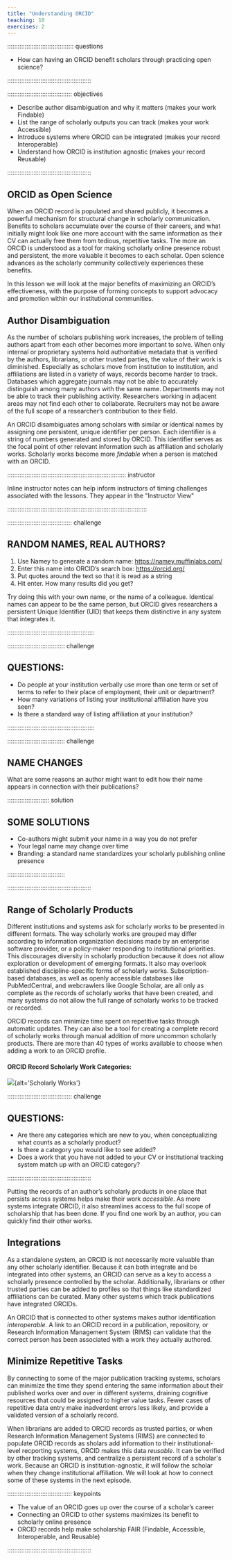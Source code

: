 ```yaml
---
title: "Understanding ORCID"
teaching: 10
exercises: 2
---
```


:::::::::::::::::::::::::::::::::::::: questions 

- How can having an ORCID benefit scholars through practicing open science?

::::::::::::::::::::::::::::::::::::::::::::::::

::::::::::::::::::::::::::::::::::::: objectives

- Describe author disambiguation and why it matters (makes your work Findable)
- List the range of scholarly outputs you can track (makes your work Accessible)
- Introduce systems where ORCID can be integrated (makes your record Interoperable)
- Understand how ORCID is institution agnostic (makes your record Reusable)

::::::::::::::::::::::::::::::::::::::::::::::::

## ORCID as Open Science

When an ORCID record is populated and shared publicly, it becomes a powerful mechanism for structural change in scholarly communication. Benefits to scholars accumulate over the course of their careers, and what initially might look like one more account with the same information as their CV can actually free them from tedious, repetitive tasks. The more an ORCID is understood as a tool for making scholarly online presence robust and persistent, the more valuable it becomes to each scholar. Open science advances as the scholarly community collectively experiences these benefits. 

In this lesson we will look at the major benefits of maximizing an ORCID’s effectiveness, with the purpose of forming concepts to support advocacy and promotion within our institutional communities. 

## Author Disambiguation

As the number of scholars publishing work increases, the problem of telling authors apart from each other becomes more important to solve. When only internal or proprietary systems hold authoritative metadata that is verified by the authors, librarians, or other trusted parties, the value of their work is diminished. Especially as scholars move from institution to institution, and affiliations are listed in a variety of ways, records become harder to track. Databases which aggregate journals may not be able to accurately distinguish among many authors with the same name. Departments may not be able to track their publishing activity. Researchers working in adjacent areas may not find each other to collaborate. Recruiters may not be aware of the full scope of a researcher’s contribution to their field. 

An ORCID disambiguates among scholars with similar or identical names by assigning one persistent, unique identifier per person. Each identifier is a string of numbers generated and stored by ORCID. This identifier serves as the focal point of other relevant information such as affiliation and scholarly works. Scholarly works become more *findable* when a person is matched with an ORCID. 


:::::::::::::::::::::::::::::::::::::::::::::::::::::::::::::::::::: instructor

Inline instructor notes can help inform instructors of timing challenges
associated with the lessons. They appear in the "Instructor View"

::::::::::::::::::::::::::::::::::::::::::::::::::::::::::::::::::::::::::::::::

::::::::::::::::::::::::::::::::::::: challenge 

## RANDOM NAMES, REAL AUTHORS?

1. Use Namey to generate a random name:  https://namey.muffinlabs.com/ 
2. Enter this name into ORCID’s search box:  https://orcid.org/ 
3. Put quotes around the text so that it is read as a string
4. Hit enter. How many results did you get?

Try doing this with your own name, or the name of a colleague. Identical names can appear to be the same person, but ORCID gives researchers a persistent Unique Identifier (UID) that keeps them distinctive in any system that integrates it.

::::::::::::::::::::::::::::::::::::::::::::::::::

::::::::::::::::::::::::::::::::: challenge


## QUESTIONS:

* Do people at your institution verbally use more than one term or set of terms to refer to their place of employment, their unit or department?
* How many variations of listing your institutional affiliation have you seen? 
* Is there a standard way of listing affiliation at your institution? 


::::::::::::::::::::::::::::::::::::::::::::::::::

::::::::::::::::::::::::::::::::: challenge

## NAME CHANGES

What are some reasons an author might want to edit how their name appears in connection with their publications?

:::::::::::::::::::::::: solution 

## SOME SOLUTIONS
 
* Co-authors might submit your name in a way you do not prefer
* Your legal name may change over time
* Branding: a standard name standardizes your scholarly publishing online presence

::::::::::::::::::::::::::::::::: 

::::::::::::::::::::::::::::::::::::::::::::::::

## Range of Scholarly Products

Different institutions and systems ask for scholarly works to be presented in different formats. The way scholarly works are grouped may differ according to information organization decisions made by an enterprise software provider, or a policy-maker responding to institutional priorities. This discourages diversity in scholarly production because it does not allow exploration or development of emerging formats. It also may overlook established discipline-specific forms of scholarly works. Subscription-based databases, as well as openly accessible databases like PubMedCentral, and webcrawlers like Google Scholar, are all only as complete as the records of scholarly works that have been created, and many systems do not allow the full range of scholarly works to be tracked or recorded. 

ORCID records can minimize time spent on repetitive tasks through automatic updates. They can also be a tool for creating a complete record of scholarly works through manual addition of more uncommon scholarly products. There are more than 40 types of works available to choose when adding a work to an ORCID profile.

#### ORCID Record Scholarly Work Categories:
![](fig/scholarly_works.png){alt='Scholarly Works'}

::::::::::::::::::::::::::::::::::::: challenge

## QUESTIONS:

* Are there any categories which are new to you, when conceptualizing what counts as a scholarly product?
* Is there a category you would like to see added?
* Does a work that you have not added to your CV or institutional tracking system match up with an ORCID category? 

::::::::::::::::::::::::::::::::::::::::::::::::

Putting the records of an author’s scholarly products in one place that persists across systems helps make their work *accessible*. As more systems integrate ORCID, it also streamlines access to the full scope of scholarship that has been done. If you find one work by an author, you can quickly find their other works.

## Integrations

As a standalone system, an ORCID is not necessarily more valuable than any other scholarly identifier. Because it can both integrate and be integrated into other systems, an ORCID can serve as a key to access a scholarly presence controlled by the scholar. Additionally, librarians or other trusted parties can be added to profiles so that things like standardized affiliations can be curated. 
Many other systems which track publications have integrated ORCIDs. 

An ORCID that is connected to other systems makes author identification *interoperable*. A link to an ORCID record in a publication, repository, or Research Information Management System (RIMS) can validate that the correct person has been associated with a work they actually authored.

## Minimize Repetitive Tasks

By connecting to some of the major publication tracking systems, scholars can minimize the time they spend entering the same information about their published works over and over in different systems, draining cognitive resources that could be assigned to higher value tasks. Fewer cases of repetitive data entry make inadverdent errors less likely, and provide a validated version of a scholarly record. 

When librarians are added to ORCID records as trusted parties, or when Research Information Management Systems (RIMS) are connected to populate ORCID records as sholars add information to their institutional-level recporting systems, ORCID makes this data *reusable*. It can be verified by other tracking systems, and centralize a persistent record of a scholar's work. Because an ORCID is institution-agnostic, it will follow the scholar when they change institutional affiliation. We will look at how to connect some of these systems in the next episode.



::::::::::::::::::::::::::::::::::::: keypoints 

- The value of an ORCID goes up over the course of a scholar’s career
- Connecting an ORCID to other systems maximizes its benefit to scholarly online presence
- ORCID records help make scholarship FAIR (Findable, Accessible, Interoperable, and Reusable)


::::::::::::::::::::::::::::::::::::::::::::::::

[r-markdown]: https://rmarkdown.rstudio.com/

